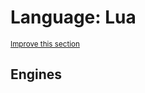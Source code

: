 # Language: Lua
<sup>[Improve this section](https://github.com/rbuckton/regexp-features/edit/main/src/languages/lua.md)</sup>


<!--
'name' sources:
  - [](../../src/languages/lua.md)
-->


## Engines